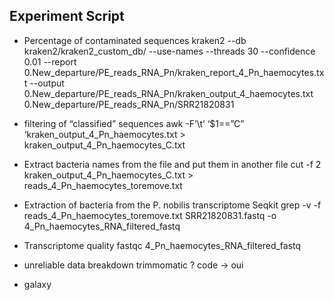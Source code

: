 ## Experiment Script

- Percentage of contaminated sequences
kraken2 --db kraken2/kraken2_custom_db/ --use-names --threads 30 --confidence 0.01 --report 0.New_departure/PE_reads_RNA_Pn/kraken_report_4_Pn_haemocytes.txt --output 0.New_departure/PE_reads_RNA_Pn/kraken_output_4_haemocytes.txt 0.New_departure/PE_reads_RNA_Pn/SRR21820831

- filtering of “classified” sequences
awk -F’\t’ ‘$1==”C” ‘kraken_output_4_Pn_haemocytes.txt > kraken_output_4_Pn_haemocytes_C.txt

- Extract bacteria names from the file and put them in another file
cut -f 2 kraken_output_4_Pn_haemocytes_C.txt > reads_4_Pn_haemocytes_toremove.txt

- Extraction of bacteria from the P. nobilis transcriptome
Seqkit grep -v -f reads_4_Pn_haemocytes_toremove.txt SRR21820831.fastq -o 4_Pn_haemocytes_RNA_filtered_fastq

- Transcriptome quality
fastqc 4_Pn_haemocytes_RNA_filtered_fastq

- unreliable data breakdown
trimmomatic ? code  -> oui

- galaxy 
